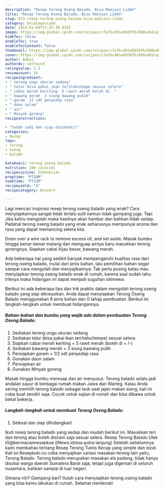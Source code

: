 ```yaml
---
description: "Resep Terong Oseng Balado, Bisa Manjain Lidah"
title: "Resep Terong Oseng Balado, Bisa Manjain Lidah"
slug: 973-resep-terong-oseng-balado-bisa-manjain-lidah
category: Uncategorized
date: 2023-01-04T17:35:30.035Z
image: https://img-global.cpcdn.com/recipes/c7a7bcd01e6020fb/680x482cq70/terong-oseng-balado-foto-resep-utama.jpg
hideToc: false
enableToc: true
enableTocContent: false
thumbnail: https://img-global.cpcdn.com/recipes/c7a7bcd01e6020fb/680x482cq70/terong-oseng-balado-foto-resep-utama.jpg
cover: https://img-global.cpcdn.com/recipes/c7a7bcd01e6020fb/680x482cq70/terong-oseng-balado-foto-resep-utama.jpg
author: Admin
authorAv: notfound
ratingvalue: 3.3
reviewcount: 18
recipeingredient:
- " terong ungu ukuran sedang"
- " telur bisa pakai ikan teritahutempe sesuai selera"
- " cabai merah keriting  5 rawit merah boleh di  "
- " bawang merah  3 siung bawang putih"
- " garam  12 sdt penyedap rasa"
- " daun salam"
- " air"
- " Minyak goreng"
recipeinstructions:

- "Sudah jadi dan siap dinikmati!"
categories:
- Resep
tags:
- terong
- oseng
- balado

katakunci: terong oseng balado 
nutrition: 109 calories
recipecuisine: Indonesian
preptime: "PT20M"
cooktime: "PT33M"
recipeyield: "4"
recipecategory: Dessert

---
```



Lagi mencari inspirasi resep terong oseng balado yang enak? Cara menyiapkannya sangat tidak terlalu sulit namun tidak gampang juga. Tapi Jika keliru mengolah maka hasilnya akan hambar dan bahkan tidak sedap. Padahal terong oseng balado yang enak seharusnya mempunyai aroma dan rasa yang dapat memancing selera kita.


Drain over a wire rack to remove excess oil, and set aside. Masak bumbu hingga benar-benar matang dan menguap airnya baru masukkan terong gorengnya. Siapkan cabai hijau besar, bawang merah.

Ada beberapa hal yang sedikit banyak mempengaruhi kualitas rasa dari terong oseng balado, mulai dari jenis bahan, lalu pemilihan bahan segar sampai cara mengolah dan menyajikannya. Tak perlu pusing kalau mau menyiapkan terong oseng balado enak di rumah, karena asal sudah tahu triknya maka hidangan ini dapat menjadi suguhan istimewa.


Berikut ini ada beberapa tips dan trik praktis dalam mengolah terong oseng balado yang siap dikreasikan. Anda dapat menyiapkan Terong Oseng Balado menggunakan 8 jenis bahan dan 0 tahap pembuatan. Berikut ini langkah-langkah untuk membuat hidangannya.

<!--inarticleads1-->

##### Bahan-bahan dan bumbu yang wajib ada dalam pembuatan Terong Oseng Balado:

1. Sediakan  terong ungu ukuran sedang
1. Sediakan  telur (bisa pakai ikan teri/tahu/tempe) sesuai selera
1. Siapkan  cabai merah keriting + 5 rawit merah (boleh di + /-)
1. Sediakan  bawang merah + 3 siung bawang putih
1. Persiapkan  garam + 1/2 sdt penyedap rasa
1. Gunakan  daun salam
1. Persiapkan  air
1. Gunakan  Minyak goreng


Masak hingga bumbu meresap dan air menyusut. Terong balado selalu jadi andalan sayur di berbagai rumah makan Jawa dan Warteg. Kalau Anda sering memilih terong balado sebagai lauk saat jajan makan siang, kali ini coba buat sendiri saja. Cocok untuk sajian di rumah dan bisa dibawa untuk bekal bekerja. 

<!--inarticleads2-->

##### Langkah-langkah untuk membuat Terong Oseng Balado:


1. Selesai dan siap dihidangkan!

Ikuti resep terong balado yang sedap dan mudah berikut ini. Masukkan teri dan terong atau boleh disiram saja sesuai selera. Resep Terong Balado Ulek IG@bermacamresepkue (iNews.id/esa putra tanjung) Setelah sebelumnya kami membahas tentang Resep Terong Tumis Kecap yang simple dan lezat. Kali ini Resepkoki.co coba menyajikan variasi masakan terong lain yaitu, Terong Balado. Terong balado merupakan masakan ala padang, tidak hanya disukai warga daerah Sumatera Barat saja, tetapi juga digemari di seluruh nusantara, bahkan sampai di luar negeri. 

Gimana nih? Gampang kan? Itulah cara menyiapkan terong oseng balado yang bisa kamu lakukan di rumah. Selamat menikmati
